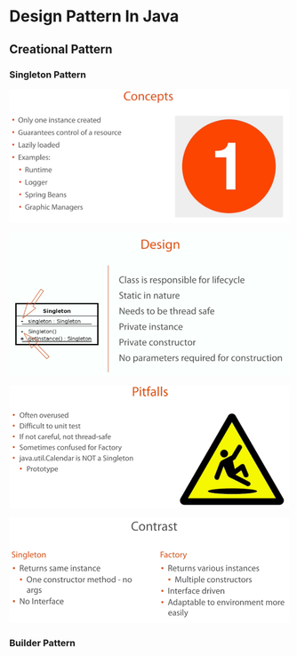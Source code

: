 # Design Pattern In Java
## Creational Pattern
### Singleton Pattern
![Screenshot](creational/screenshots/singleton/concept.png) 

![Screenshot](creational/screenshots/singleton/design.png)

![Screenshot](creational/screenshots/singleton/pitfals.png)

![Image](creational/screenshots/singleton/contrast.png)




### Builder Pattern
